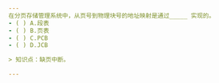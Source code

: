 ```yaml
---
在分页存储管理系统中，从页号到物理块号的地址映射是通过_____ 实现的。
- ( ) A.段表 
- ( ) B.页表 
- ( ) C.PCB 
- ( ) D.JCB

> 知识点：缺页中断。

---
```

